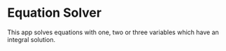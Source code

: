 # Equation Solver
This app solves equations with one, two or three variables which have an integral solution.